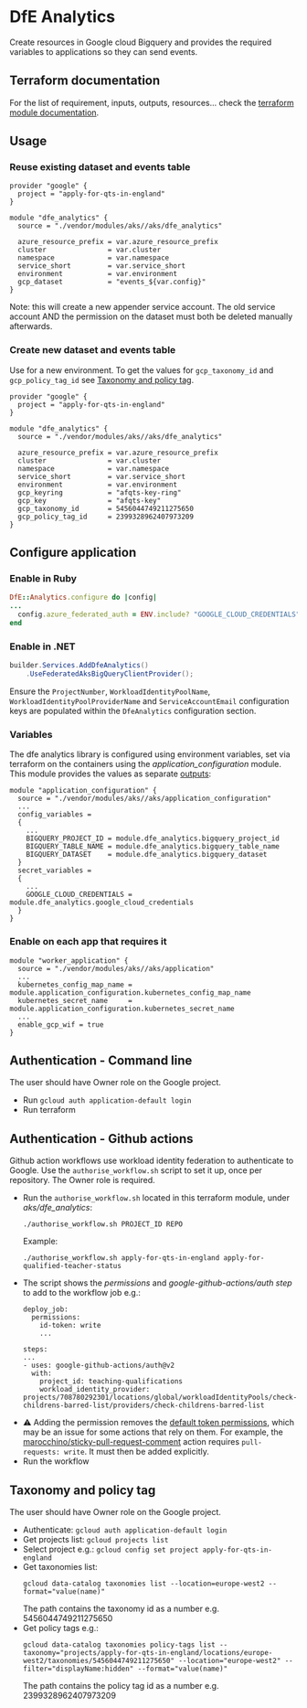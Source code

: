 # DfE Analytics
Create resources in Google cloud Bigquery and provides the required variables to applications so they can send events.

## Terraform documentation
For the list of requirement, inputs, outputs, resources... check the [terraform module documentation](tfdocs.md).

## Usage
### Reuse existing dataset and events table

```hcl
provider "google" {
  project = "apply-for-qts-in-england"
}

module "dfe_analytics" {
  source = "./vendor/modules/aks//aks/dfe_analytics"

  azure_resource_prefix = var.azure_resource_prefix
  cluster               = var.cluster
  namespace             = var.namespace
  service_short         = var.service_short
  environment           = var.environment
  gcp_dataset           = "events_${var.config}"
}
```

Note: this will create a new appender service account. The old service account AND the permission on the dataset must both be deleted manually afterwards.

### Create new dataset and events table
Use for a new environment. To get the values for `gcp_taxonomy_id` and `gcp_policy_tag_id` see [Taxonomy and policy tag](#taxonomy-and-policy-tag).

```hcl
provider "google" {
  project = "apply-for-qts-in-england"
}

module "dfe_analytics" {
  source = "./vendor/modules/aks//aks/dfe_analytics"

  azure_resource_prefix = var.azure_resource_prefix
  cluster               = var.cluster
  namespace             = var.namespace
  service_short         = var.service_short
  environment           = var.environment
  gcp_keyring           = "afqts-key-ring"
  gcp_key               = "afqts-key"
  gcp_taxonomy_id       = 5456044749211275650
  gcp_policy_tag_id     = 2399328962407973209
}
```

## Configure application
### Enable in Ruby
```ruby
DfE::Analytics.configure do |config|
...
  config.azure_federated_auth = ENV.include? "GOOGLE_CLOUD_CREDENTIALS"
end
```

### Enable in .NET
```cs
builder.Services.AddDfeAnalytics()
    .UseFederatedAksBigQueryClientProvider();
```
Ensure the `ProjectNumber`, `WorkloadIdentityPoolName`, `WorkloadIdentityPoolProviderName` and `ServiceAccountEmail` configuration keys are populated within the `DfeAnalytics` configuration section.

### Variables
The dfe analytics library is configured using environment variables, set via terraform on the containers using the *application_configuration* module. This module provides the values as separate [outputs](tfdocs#outputs):

```hcl
module "application_configuration" {
  source = "./vendor/modules/aks//aks/application_configuration"
  ...
  config_variables =
  {
    ...
    BIGQUERY_PROJECT_ID = module.dfe_analytics.bigquery_project_id
    BIGQUERY_TABLE_NAME = module.dfe_analytics.bigquery_table_name
    BIGQUERY_DATASET    = module.dfe_analytics.bigquery_dataset
  }
  secret_variables =
  {
    ...
    GOOGLE_CLOUD_CREDENTIALS = module.dfe_analytics.google_cloud_credentials
  }
}
```

### Enable on each app that requires it
```hcl
module "worker_application" {
  source = "./vendor/modules/aks//aks/application"
  ...
  kubernetes_config_map_name = module.application_configuration.kubernetes_config_map_name
  kubernetes_secret_name     = module.application_configuration.kubernetes_secret_name
  ...
  enable_gcp_wif = true
}
```

## Authentication - Command line
The user should have Owner role on the Google project.

- Run `gcloud auth application-default login`
- Run terraform

## Authentication - Github actions
Github action workflows use workload identity federation to authenticate to Google. Use the `authorise_workflow.sh` script to set it up, once per repository. The Owner role is required.

- Run the `authorise_workflow.sh` located in this terraform module, under *aks/dfe_analytics*:
  ```
  ./authorise_workflow.sh PROJECT_ID REPO
  ```
  Example:
  ```
  ./authorise_workflow.sh apply-for-qts-in-england apply-for-qualified-teacher-status
  ```
- The script shows the *permissions* and *google-github-actions/auth step* to add to the workflow job e.g.:
  ```
  deploy_job:
    permissions:
      id-token: write
      ...
  ```
  ```
  steps:
  ...
  - uses: google-github-actions/auth@v2
    with:
      project_id: teaching-qualifications
      workload_identity_provider: projects/708780292301/locations/global/workloadIdentityPools/check-childrens-barred-list/providers/check-childrens-barred-list
  ```
- :warning: Adding the permission removes the [default token permissions](https://docs.github.com/en/actions/security-for-github-actions/security-guides/automatic-token-authentication#permissions-for-the-github_token), which may be an issue for some actions that rely on them. For example, the [marocchino/sticky-pull-request-comment](https://github.com/marocchino/sticky-pull-request-comment) action requires `pull-requests: write`. It must then be added explicitly.
- Run the workflow

## Taxonomy and policy tag
The user should have Owner role on the Google project.

- Authenticate: `gcloud auth application-default login`
- Get projects list: `gcloud projects list`
- Select project e.g.: `gcloud config set project apply-for-qts-in-england`
- Get taxonomies list:
  ```
  gcloud data-catalog taxonomies list --location=europe-west2 --format="value(name)"
  ```
  The path contains the taxonomy id as a number e.g. 5456044749211275650
- Get policy tags e.g.:
  ```
  gcloud data-catalog taxonomies policy-tags list --taxonomy="projects/apply-for-qts-in-england/locations/europe-west2/taxonomies/5456044749211275650" --location="europe-west2" --filter="displayName:hidden" --format="value(name)"
  ```
  The path contains the policy tag id as a number e.g. 2399328962407973209
